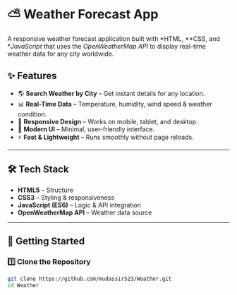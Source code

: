# ⛅ Weather Forecast App

A responsive weather forecast application built with *HTML, **CSS, and **JavaScript* that uses the *OpenWeatherMap API* to display real-time weather data for any city worldwide.

## ✨ Features
- 🌎 **Search Weather by City** – Get instant details for any location.
- 📊 **Real-Time Data** – Temperature, humidity, wind speed & weather condition.
- 📱 **Responsive Design** – Works on mobile, tablet, and desktop.
- 🎨 **Modern UI** – Minimal, user-friendly interface.
- ⚡ **Fast & Lightweight** – Runs smoothly without page reloads.

---

## 🛠️ Tech Stack
- **HTML5** – Structure  
- **CSS3** – Styling & responsiveness  
- **JavaScript (ES6)** – Logic & API integration  
- **OpenWeatherMap API** – Weather data source  

---

## 🚀 Getting Started

### 1️⃣ Clone the Repository
```bash
git clone https://github.com/mudassir523/Weather.git
cd Weather



